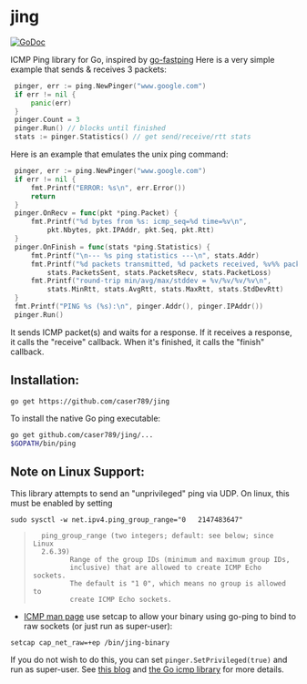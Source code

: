 # jing
[![GoDoc](https://godoc.org/github.com/caser789/jing?status.svg)](https://godoc.org/github.com/caser789/jing)

ICMP Ping library for Go, inspired by
[go-fastping](https://github.com/tatsushid/go-fastping)
Here is a very simple example that sends & receives 3 packets:
```go
 pinger, err := ping.NewPinger("www.google.com")
 if err != nil {
     panic(err)
 }
 pinger.Count = 3
 pinger.Run() // blocks until finished
 stats := pinger.Statistics() // get send/receive/rtt stats
```
Here is an example that emulates the unix ping command:
```go
 pinger, err := ping.NewPinger("www.google.com")
 if err != nil {
     fmt.Printf("ERROR: %s\n", err.Error())
     return
 }
 pinger.OnRecv = func(pkt *ping.Packet) {
     fmt.Printf("%d bytes from %s: icmp_seq=%d time=%v\n",
         pkt.Nbytes, pkt.IPAddr, pkt.Seq, pkt.Rtt)
 }
 pinger.OnFinish = func(stats *ping.Statistics) {
     fmt.Printf("\n--- %s ping statistics ---\n", stats.Addr)
     fmt.Printf("%d packets transmitted, %d packets received, %v%% packet loss\n",
         stats.PacketsSent, stats.PacketsRecv, stats.PacketLoss)
     fmt.Printf("round-trip min/avg/max/stddev = %v/%v/%v/%v\n",
         stats.MinRtt, stats.AvgRtt, stats.MaxRtt, stats.StdDevRtt)
 }
 fmt.Printf("PING %s (%s):\n", pinger.Addr(), pinger.IPAddr())
 pinger.Run()
```
It sends ICMP packet(s) and waits for a response. If it receives a response,
it calls the "receive" callback. When it's finished, it calls the "finish"
callback.


## Installation:

```
go get https://github.com/caser789/jing
```

To install the native Go ping executable:

```bash
go get github.com/caser789/jing/...
$GOPATH/bin/ping
```

## Note on Linux Support:

This library attempts to send an
"unprivileged" ping via UDP. On linux, this must be enabled by setting
```
sudo sysctl -w net.ipv4.ping_group_range="0   2147483647"
```
>       ping_group_range (two integers; default: see below; since Linux
>       2.6.39)
>              Range of the group IDs (minimum and maximum group IDs,
>              inclusive) that are allowed to create ICMP Echo sockets.
>              The default is "1 0", which means no group is allowed to
>              create ICMP Echo sockets.
* [ICMP man page](https://man7.org/linux/man-pages/man7/icmp.7.html)
use setcap to allow your binary using go-ping to bind to raw sockets
(or just run as super-user):

```
setcap cap_net_raw=+ep /bin/jing-binary
```
If you do not wish to do this, you can set `pinger.SetPrivileged(true)` and
run as super-user.
See [this blog](https://sturmflut.github.io/linux/ubuntu/2015/01/17/unprivileged-icmp-sockets-on-linux/)
and [the Go icmp library](https://godoc.org/golang.org/x/net/icmp) for more details.
